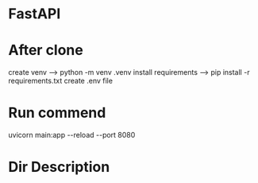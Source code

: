 # FastAPI

# After clone
  create venv --> python -m venv .venv
  install requirements --> pip install -r requirements.txt
  create .env file

# Run commend
  uvicorn main:app --reload --port 8080

# Dir Description
  
